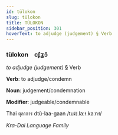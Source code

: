 ```yaml
---
id: tülokon
slug: tülokon
title: TÜLOKON
sidebar_position: 301
hoverText: to adjudge (judgement) § Verb
---
```


### tülokon&emsp;<span kind="abugida">cʄʓɔ̃</span>

*to adjudge (judgement)* **§** Verb

**Verb**: to adjudge/condemn

**Noun**: judgement/condemnation

**Modifier**: judgeable/condemnable

Thai ตุลาการ dtù-laa-gaan /tu˨˩.laː˧.kaːn˧/

*Kra-Dai Language Family*